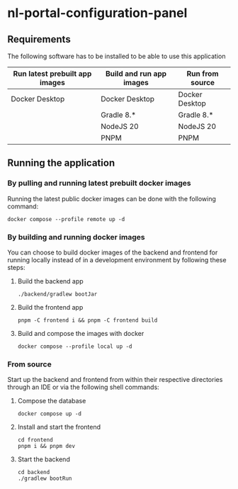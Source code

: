 # nl-portal-configuration-panel

## Requirements

The following software has to be installed to be able to use this application

| Run latest prebuilt app images | Build and run app images | Run from source |
|--------------------------------|--------------------------|-----------------|
| Docker Desktop                 | Docker Desktop           | Docker Desktop  |
|                                | Gradle 8.*               | Gradle 8.*      |
|                                | NodeJS 20                | NodeJS 20       |
|                                | PNPM                     | PNPM            |

## Running the application

### By pulling and running latest prebuilt docker images

Running the latest public docker images can be done with the following command:

```shell
docker compose --profile remote up -d
```

### By building and running docker images

You can choose to build docker images of the backend and frontend for running locally
instead of in a development environment by following these steps:

1. Build the backend app
    ```shell
    ./backend/gradlew bootJar
    ```
1. Build the frontend app
    ```shell
    pnpm -C frontend i && pnpm -C frontend build
    ```
1. Build and compose the images with docker
    ```shell
    docker compose --profile local up -d
    ```

### From source

Start up the backend and frontend from within their respective directories through an IDE
or via the following shell commands:


1. Compose the database
   ```shell
   docker compose up -d
   ```
1. Install and start the frontend
   ```shell
   cd frontend
   pnpm i && pnpm dev
   ```
1. Start the backend
   ```shell
   cd backend
   ./gradlew bootRun
   ```